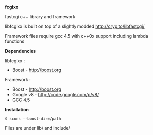 **fcgixx**

fastcgi c++ library and framework

libfcgixx is built on top of a slightly modded http://cryp.to/libfastcgi/

Framework files require gcc 4.5 with c++0x support including lambda functions


**Dependencies**

libfcgixx :

*   Boost - http://boost.org

Framework :

*   Boost - http://boost.org
*   Google v8 - http://code.google.com/p/v8/
*   GCC 4.5


**Installation**
  
    $ scons --boost-dir=/path

Files are under lib/ and include/
